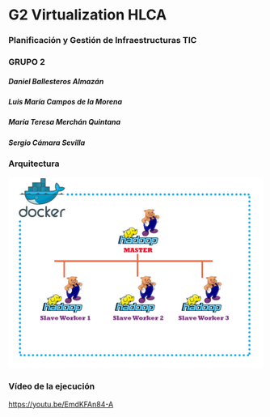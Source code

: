 # G2 Virtualization HLCA 

### Planificación y Gestión de Infraestructuras TIC

### GRUPO 2

#####  Daniel Ballesteros Almazán
#####  Luis María Campos de la Morena
#####  María Teresa Merchán Quintana
#####  Sergio Cámara Sevilla



### Arquitectura



![alt tag](https://github.com/sergiocamara/g2_virtualization/blob/main/Arquitectura-hadoop-cluster-pig-docker.jpg)

### Vídeo de la ejecución
https://youtu.be/EmdKFAn84-A
